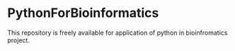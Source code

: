# PythonForBioinformatics

This repository is freely available for application of python in bioinfromatics project.

